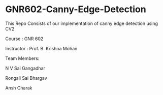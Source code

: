 # GNR602-Canny-Edge-Detection

This Repo Consists of our implementation of canny edge detection using CV2 

Course      : GNR 602

Instructor  : Prof. B. Krishna Mohan

Team Members:

N V Sai Gangadhar

Rongali Sai Bhargav

Ansh Charak
